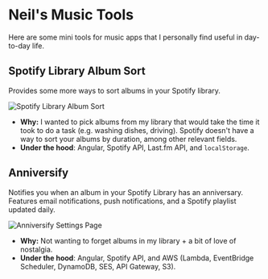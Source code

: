 # Neil's Music Tools

Here are some mini tools for music apps that I personally find useful in day-to-day life.

## Spotify Library Album Sort

Provides some more ways to sort albums in your Spotify library.

![Spotify Library Album Sort](https://github.com/neilmenon/music-tools/assets/47338272/4be4bd65-7f57-4129-9c80-4cb6a408e9d5)

- **Why:** I wanted to pick albums from my library that would take the time it took to do a task (e.g. washing dishes, driving). Spotify doesn't have a way to sort your albums by duration, among other relevant fields.
- **Under the hood**: Angular, Spotify API, Last.fm API, and `localStorage`.

## Anniversify

Notifies you when an album in your Spotify Library has an anniversary. Features email notifications, push notifications, and a Spotify playlist updated daily.

![Anniversify Settings Page](https://github.com/neilmenon/music-tools/assets/47338272/5975be06-f85c-4610-82a6-f5d77db4813d)


- **Why:** Not wanting to forget albums in my library + a bit of love of nostalgia.
- **Under the hood**: Angular, Spotify API, and AWS (Lambda, EventBridge Scheduler, DynamoDB, SES, API Gateway, S3).
